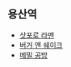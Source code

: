 ## 용산역
* [삿포로 라멘](https://www.seulgi.kim/2014/11/07-satporo.html)
* [버거 앤 쉐이크](https://www.seulgi.kim/2014/11/07-burger.html)
* [메밀 공방](https://www.seulgi.kim/2015/07/yongsan-01.html)
